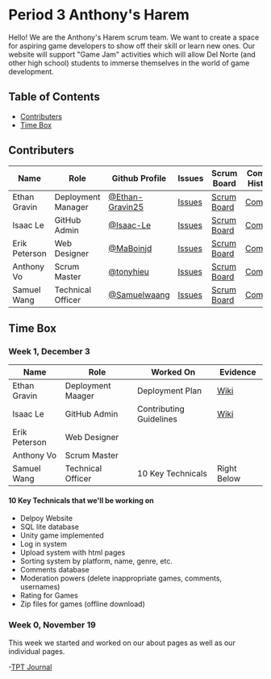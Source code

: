# Period 3 Anthony's Harem

Hello! We are the Anthony's Harem scrum team. We want to create a space for aspiring game developers to show off their skill or learn new ones. Our website will support "Game Jam" activities which will allow Del Norte (and other high school) students to immerse themselves in the world of game development.

## Table of Contents
- [Contributers](https://github.com/tonyhieu/csp-anthonys-harem/blob/main/README.md#contributers)
- [Time Box](https://github.com/tonyhieu/csp-anthonys-harem/blob/main/README.md#time-box)

## Contributers

| Name | Role | Github Profile | Issues | Scrum Board | Commit History |
| - | - | - | - | - | - |
| Ethan Gravin | Deployment Manager | [@Ethan-Gravin25](https://github.com/Ethan-Gravin25) | [Issues](https://github.com/tonyhieu/csp-anthonys-harem/issues?q=assignee%3AEthan-Gravin25) | [Scrum Board](https://github.com/tonyhieu/csp-anthonys-harem/projects/1?card_filter_query=assignee%3AEthan-Gravin25) | [Commits](https://github.com/tonyhieu/csp-anthonys-harem/commits?author=Ethan-Gravin25) |
| Isaac Le | GitHub Admin | [@Isaac-Le](https://github.com/Isaac-Le) | [Issues](https://github.com/tonyhieu/csp-anthonys-harem/issues?q=assignee%3AIsaac-Le) | [Scrum Board](https://github.com/tonyhieu/csp-anthonys-harem/projects/1?card_filter_query=assignee%3AIsaac-Le) | [Commits](https://github.com/tonyhieu/csp-anthonys-harem/commits?author=Isaac-Le) 
| Erik Peterson | Web Designer | [@MaBoinjd](https://github.com/MaBoinjd) | [Issues](https://github.com/tonyhieu/csp-anthonys-harem/issues?q=assignee%3AMaBoinjd) | [Scrum Board](https://github.com/tonyhieu/csp-anthonys-harem/projects/1?card_filter_query=assignee%3AMaBoinjd) | [Commits](https://github.com/tonyhieu/csp-anthonys-harem/commits?author=MaBoinjd) |
| Anthony Vo | Scrum Master | [@tonyhieu](https://github.com/tonyhieu) | [Issues](https://github.com/tonyhieu/csp-anthonys-harem/issues?q=assignee%3Atonyhieu) | [Scrum Board](https://github.com/tonyhieu/csp-anthonys-harem/projects/1?card_filter_query=assignee%3Atonyhieu) | [Commits](https://github.com/tonyhieu/csp-anthonys-harem/commits?author=tonyhieu) |
| Samuel Wang | Technical Officer | [@Samuelwaang](https://github.com/Samuelwaang) | [Issues](https://github.com/tonyhieu/csp-anthonys-harem/issues?q=assignee%3ASamuelwaang) | [Scrum Board](https://github.com/tonyhieu/csp-anthonys-harem/projects/1?card_filter_query=assignee%3ASamuelwaang) | [Commits](https://github.com/tonyhieu/csp-anthonys-harem/commits?author=Samuelwaang) |

## Time Box

### Week 1, December 3

| Name | Role | Worked On | Evidence |
| - | - | - | - |
| Ethan Gravin | Deployment Maager| Deployment Plan| [Wiki](https://github.com/tonyhieu/csp-anthonys-harem/wiki/Deployment-Plan)|
| Isaac Le | GitHub Admin| Contributing Guidelines | [Wiki](https://github.com/tonyhieu/csp-anthonys-harem/wiki/Contributing-Guidlines)|
| Erik Peterson | Web Designer|||
| Anthony Vo | Scrum Master|||
| Samuel Wang | Technical Officer| 10 Key Technicals| Right Below |

#### 10 Key Technicals that we'll be working on
- Delpoy Website
- SQL lite database
- Unity game implemented
- Log in system
- Upload system with html pages
- Sorting system by platform, name, genre, etc.
- Comments database
- Moderation powers (delete inappropriate games, comments, usernames)
- Rating for Games
- Zip files for games (offline download)

### Week 0, November 19

This week we started and worked on our about pages as well as our individual pages.

-[TPT Journal](https://docs.google.com/document/d/1PMD1HX4t9gc3DcYFA1zYERcP6glqdxH7-3V5ujAxo7s/edit?usp=sharing)
